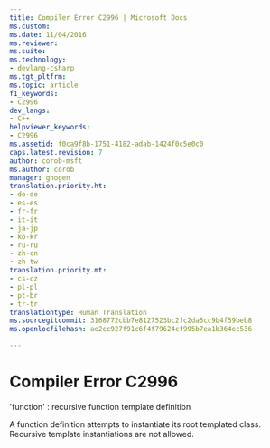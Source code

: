 ```yaml
---
title: Compiler Error C2996 | Microsoft Docs
ms.custom: 
ms.date: 11/04/2016
ms.reviewer: 
ms.suite: 
ms.technology:
- devlang-csharp
ms.tgt_pltfrm: 
ms.topic: article
f1_keywords:
- C2996
dev_langs:
- C++
helpviewer_keywords:
- C2996
ms.assetid: f0ca9f8b-1751-4182-adab-1424f0c5e0c0
caps.latest.revision: 7
author: corob-msft
ms.author: corob
manager: ghogen
translation.priority.ht:
- de-de
- es-es
- fr-fr
- it-it
- ja-jp
- ko-kr
- ru-ru
- zh-cn
- zh-tw
translation.priority.mt:
- cs-cz
- pl-pl
- pt-br
- tr-tr
translationtype: Human Translation
ms.sourcegitcommit: 3168772cbb7e8127523bc2fc2da5cc9b4f59beb8
ms.openlocfilehash: ae2cc927f91c6f4f79624cf995b7ea1b364ec536

---
```

# Compiler Error C2996
'function' : recursive function template definition  
  
 A function definition attempts to instantiate its root templated class. Recursive template instantiations are not allowed.


<!--HONumber=Jan17_HO1-->


